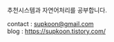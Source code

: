 추천시스템과 자연어처리를 공부합니다.


contact :   supkoon@gmail.com  
blog : https://supkoon.tistory.com/

<!---
supkoon/supkoon is a ✨ special ✨ repository because its `README.md` (this file) appears on your GitHub profile.
You can click the Preview link to take a look at your changes.
--->
